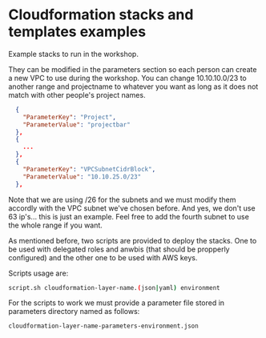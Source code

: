 Cloudformation stacks and templates examples
============================================

Example stacks to run in the workshop.

They can be modified in the parameters section so each person can create a new VPC to use during the workshop. You can change 10.10.10.0/23 to another range and projectname to whatever you want as long as it does not match with other people's project names.

```json
  {
    "ParameterKey": "Project",
    "ParameterValue": "projectbar"
  },
  {
    ...
  },
  {
    "ParameterKey": "VPCSubnetCidrBlock",
    "ParameterValue": "10.10.25.0/23"
  },
```

Note that we are using /26 for the subnets and we must modify them accordly with the VPC subnet we've chosen before. And yes, we don't use 63 ip's... this is just an example. Feel free to add the fourth subnet to use the whole range if you want.

As mentioned before, two scripts are provided to deploy the stacks. One to be used with delegated roles and anwbis (that should be propperly configured) and the other one to be used with AWS keys.

Scripts usage are:

```bash
script.sh cloudformation-layer-name.(json|yaml) environment
```

For the scripts to work we must provide a parameter file stored in parameters directory named as follows:

```bash
cloudformation-layer-name-parameters-environment.json
```
